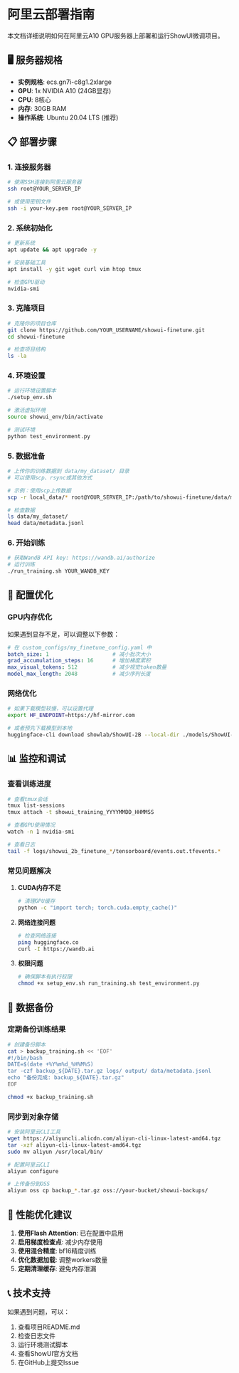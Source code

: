 # 阿里云部署指南

本文档详细说明如何在阿里云A10 GPU服务器上部署和运行ShowUI微调项目。

## 🖥️ 服务器规格

- **实例规格**: ecs.gn7i-c8g1.2xlarge
- **GPU**: 1x NVIDIA A10 (24GB显存)
- **CPU**: 8核心
- **内存**: 30GB RAM
- **操作系统**: Ubuntu 20.04 LTS (推荐)

## 📋 部署步骤

### 1. 连接服务器

```bash
# 使用SSH连接到阿里云服务器
ssh root@YOUR_SERVER_IP

# 或使用密钥文件
ssh -i your-key.pem root@YOUR_SERVER_IP
```

### 2. 系统初始化

```bash
# 更新系统
apt update && apt upgrade -y

# 安装基础工具
apt install -y git wget curl vim htop tmux

# 检查GPU驱动
nvidia-smi
```

### 3. 克隆项目

```bash
# 克隆你的项目仓库
git clone https://github.com/YOUR_USERNAME/showui-finetune.git
cd showui-finetune

# 检查项目结构
ls -la
```

### 4. 环境设置

```bash
# 运行环境设置脚本
./setup_env.sh

# 激活虚拟环境
source showui_env/bin/activate

# 测试环境
python test_environment.py
```

### 5. 数据准备

```bash
# 上传你的训练数据到 data/my_dataset/ 目录
# 可以使用scp、rsync或其他方式

# 示例：使用scp上传数据
scp -r local_data/* root@YOUR_SERVER_IP:/path/to/showui-finetune/data/my_dataset/

# 检查数据
ls data/my_dataset/
head data/metadata.jsonl
```

### 6. 开始训练

```bash
# 获取WandB API key: https://wandb.ai/authorize
# 运行训练
./run_training.sh YOUR_WANDB_KEY
```

## 🔧 配置优化

### GPU内存优化

如果遇到显存不足，可以调整以下参数：

```yaml
# 在 custom_configs/my_finetune_config.yaml 中
batch_size: 1                    # 减小批次大小
grad_accumulation_steps: 16      # 增加梯度累积
max_visual_tokens: 512           # 减少视觉token数量
model_max_length: 2048           # 减少序列长度
```

### 网络优化

```bash
# 如果下载模型较慢，可以设置代理
export HF_ENDPOINT=https://hf-mirror.com

# 或者预先下载模型到本地
huggingface-cli download showlab/ShowUI-2B --local-dir ./models/ShowUI-2B
```

## 📊 监控和调试

### 查看训练进度

```bash
# 查看tmux会话
tmux list-sessions
tmux attach -t showui_training_YYYYMMDD_HHMMSS

# 查看GPU使用情况
watch -n 1 nvidia-smi

# 查看日志
tail -f logs/showui_2b_finetune_*/tensorboard/events.out.tfevents.*
```

### 常见问题解决

1. **CUDA内存不足**
   ```bash
   # 清理GPU缓存
   python -c "import torch; torch.cuda.empty_cache()"
   ```

2. **网络连接问题**
   ```bash
   # 检查网络连接
   ping huggingface.co
   curl -I https://wandb.ai
   ```

3. **权限问题**
   ```bash
   # 确保脚本有执行权限
   chmod +x setup_env.sh run_training.sh test_environment.py
   ```

## 💾 数据备份

### 定期备份训练结果

```bash
# 创建备份脚本
cat > backup_training.sh << 'EOF'
#!/bin/bash
DATE=$(date +%Y%m%d_%H%M%S)
tar -czf backup_${DATE}.tar.gz logs/ output/ data/metadata.jsonl
echo "备份完成: backup_${DATE}.tar.gz"
EOF

chmod +x backup_training.sh
```

### 同步到对象存储

```bash
# 安装阿里云CLI工具
wget https://aliyuncli.alicdn.com/aliyun-cli-linux-latest-amd64.tgz
tar -xzf aliyun-cli-linux-latest-amd64.tgz
sudo mv aliyun /usr/local/bin/

# 配置阿里云CLI
aliyun configure

# 上传备份到OSS
aliyun oss cp backup_*.tar.gz oss://your-bucket/showui-backups/
```

## 🚀 性能优化建议

1. **使用Flash Attention**: 已在配置中启用
2. **启用梯度检查点**: 减少内存使用
3. **使用混合精度**: bf16精度训练
4. **优化数据加载**: 调整workers数量
5. **定期清理缓存**: 避免内存泄漏

## 📞 技术支持

如果遇到问题，可以：

1. 查看项目README.md
2. 检查日志文件
3. 运行环境测试脚本
4. 查看ShowUI官方文档
5. 在GitHub上提交Issue
